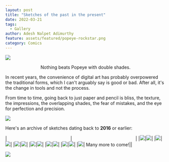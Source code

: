 ```yaml
---
layout: post
title: "Sketches of the past in the present"
date: 2022-03-21
tags:
  - Gallery
author: Adesh Nalpet Adimurthy
feature: assets/featured/popeye-rockstar.png
category: Comics
---
```


<img src="./assets/featured/popeye-rockstar.png" /> 
<p style="text-align: center;">Nothing beats Popeye with double shades. </p>

In recent years, the convenience of digital art has probably overpowered the traditional forms, which I can't arguably say is good or bad. After all, it's the change in tools and not the process.

From time to time, going back to just paper and pencil is bliss, the texture, the impressions, the overlapping shades, the fear of mistakes, and the eye for perfection and precision.

<img src="./assets/posts/gallery/archive/image-1.png"/>

Here's an archive of sketches dating back to <b>2016</b> or earlier:

|<span style="display: inline-block; width:200px"></span>|<span style="display: inline-block; width:200px"></span>|
|<img src="./assets/posts/gallery/archive/image-3.jpg"/>|<img src="./assets/posts/gallery/archive/image-2.jpg"/>|
|<img src="./assets/posts/gallery/archive/image-9.jpg"/>|<img src="./assets/posts/gallery/archive/image-4.jpg"/>|
|<img src="./assets/posts/gallery/archive/image-11.jpg"/>|<img src="./assets/posts/gallery/archive/image-10.jpg"/>|
|<img src="./assets/posts/gallery/archive/image-12.jpg"/>|<img src="./assets/posts/gallery/archive/image-13.jpg"/>|
|<img src="./assets/posts/gallery/archive/image-14.jpg"/>|<img src="./assets/posts/gallery/archive/image-17.jpg"/>|
|<img src="./assets/posts/gallery/archive/image-16.jpg"/>|<img src="./assets/posts/gallery/archive/image-15.jpg"/>|
|<img src="./assets/posts/gallery/archive/image-5.jpg"/>|   Many more to come!||

<img src="./assets/posts/gallery/archive/image-18.jpg"/>